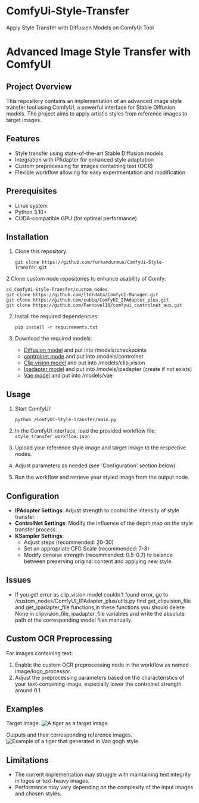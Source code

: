 # ComfyUi-Style-Transfer
Apply Style Transfer with Diffusion Models on ComfyUi Tool
# Advanced Image Style Transfer with ComfyUI

## Project Overview

This repository contains an implementation of an advanced image style transfer tool using ComfyUI, a powerful interface for Stable Diffusion models. The project aims to apply artistic styles from reference images to target images.

## Features

- Style transfer using state-of-the-art Stable Diffusion models
- Integration with IPAdapter for enhanced style adaptation
- Custom preprocessing for images containing text (OCR)
- Flexible workflow allowing for easy experimentation and modification

## Prerequisites

- Linux system 
- Python 3.10+
- CUDA-compatible GPU (for optimal performance)

## Installation

1. Clone this repository:
   ```
   git clone https://github.com/furkandurmus/ComfyUi-Style-Transfer.git
   ```
2 Clone custom node repositories to enhance usability of Comfy:
   ```
   cd ComfyUi-Style-Transfer/custom_nodes
   git clone https://github.com/ltdrdata/ComfyUI-Manager.git
   git clone https://github.com/cubiq/ComfyUI_IPAdapter_plus.git
   git clone https://github.com/Fannovel16/comfyui_controlnet_aux.git
   ```
2. Install the required dependencies:
   ```
   pip install -r requirements.txt
   ```

3. Download the required models:
   - [Diffusion model](https://civitai.com/models/133005/juggernaut-xl) and put into /models/checkpoints
   - [controlnet mode](https://comfyui-wiki.com/resource/controlnet-models/controlnet-sdxl) and put into /models/controlnet
   - [Clip vision model](https://huggingface.co/laion/CLIP-ViT-H-14-laion2B-s32B-b79K) and put into /models/clip_vision
   - [Ipadapter model](https://huggingface.co/h94/IP-Adapter/blob/main/sdxl_models/ip-adapter_sdxl_vit-h.safetensors) and put into /models/ipadapter (create if not exists)
   - [Vae model](https://huggingface.co/hskWih/tmp_model/blob/2709fed9dcafe28f48d2cf798802206204f66889/tmpvae_XL/xlVAEC_f1.safetensors) and put into /models/vae


## Usage

1. Start ComfyUI:
   ```
   python /ComfyUi-Style-Transfer/main.py
   ```

2. In the ComfyUI interface, load the provided workflow file: `style_transfer_workflow.json`

3. Upload your reference style image and target image to the respective nodes.

4. Adjust parameters as needed (see 'Configuration' section below).

5. Run the workflow and retrieve your styled image from the output node.

## Configuration

- **IPAdapter Settings**: Adjust strength to control the intensity of style transfer.
- **ControlNet Settings**: Modify the influence of the depth map on the style transfer process.
- **KSampler Settings**: 
  - Adjust steps (recommended: 20-30) 
  - Set an appropriate CFG Scale (recommended: 7-8)
  - Modify denoise strength (recommended: 0.5-0.7) to balance between preserving original content and applying new style.
    
## Issues

- If you get error as clip_vision model couldn't found error, go to /custom_nodes/ComfyUI_IPAdapter_plus/utils.py find get_clipvision_file and get_ipadapter_file functions,in these functions you should delete None in clipvision_file, ipadapter_file variables and write the absolute path ot the corresponding model files manually.
  
## Custom OCR Preprocessing

For images containing text:

1. Enable the custom OCR preprocessing node in the workflow as named image/logo_processor.
2. Adjust the preprocessing parameters based on the characteristics of your text-containing image, especially lower the controlnet strength around 0.1.

## Examples
Target Image. ![A tiger as a target image.](tiger.jpg)

Outputs and their corresponding reference images. ![Example of a tiger that generated in Van gogh style.](tigers.png)

## Limitations

- The current implementation may struggle with maintaining text integrity in logos or text-heavy images.
- Performance may vary depending on the complexity of the input images and chosen styles.

